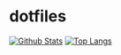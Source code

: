 # dotfiles

[![Github Stats](https://github-readme-stats.vercel.app/api?username=stephenwelch&count_private=true&show_icons=true&include_all_commits=true)](https://github.com/anuraghazra/github-readme-stats)
[![Top Langs](https://github-readme-stats.vercel.app/api/top-langs/?username=stephenwelch&count_private=true)](https://github.com/anuraghazra/github-readme-stats)
